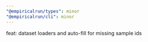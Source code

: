 ```yaml
---
"@empiricalrun/types": minor
"@empiricalrun/cli": minor
---
```


feat: dataset loaders and auto-fill for missing sample ids
